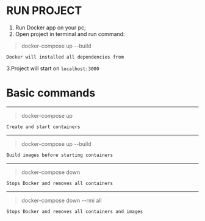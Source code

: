 # RUN PROJECT

1. Run Docker app on your pc;
2. Open project in terminal and run command:
    
>docker-compose up --build

    Docker will installed all dependencies from

3.Project will start on `localhost:3000`


# Basic commands
___
>docker-compose up
> 
`Create and start containers`
___
>docker-compose up --build

`Build images before starting containers`
___
> docker-compose down

`Stops Docker and removes all containers`
___

>docker-compose down --rmi all

`Stops Docker and removes all containers and images`
